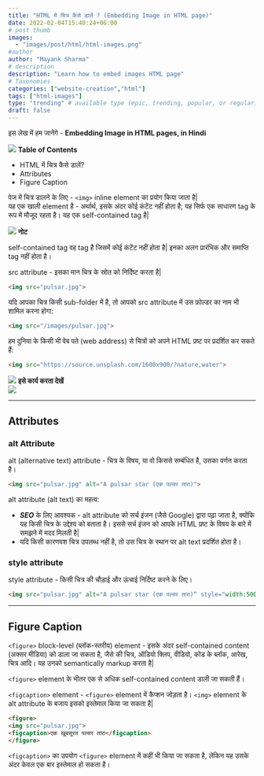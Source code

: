 ```yaml
---
title: "HTML में चित्र कैसे डालें ? (Embedding Image in HTML page)"
date: 2022-02-04T15:40:24+06:00
# post thumb
images:
  - "images/post/html/html-images.png"
#author
author: "Mayank Sharma"
# description
description: "Learn how to embed images HTML page"
# Taxonomies
categories: ["website-creation","html"]
tags: ["html-images"]
type: "trending" # available type (epic, trending, popular, or regular)
draft: false
---
```


इस लेख में हम जानेंगे - <strong>Embedding Image in HTML pages, in Hindi</strong>

<div class="toc-mak">
<img src="../../../images/pencil.png">
<b>Table of Contents</b>
<ul>
<li>HTML में चित्र कैसे डालें?</li>
<li>Attributes</li>
<li>Figure Caption</li>
</ul>
</div>

पेज में चित्र डालने के लिए - `<img>` inline element का प्रयोग किया जाता है| <br>
यह एक खाली element है - अर्थार्थ, इसके अंदर कोई कंटेंट नहीं होता है; यह सिर्फ एक साधारण tag के रूप में मौजूद रहता है। यह एक self-contained tag है| 

<div class="toc-mak">
  <img src="../../../images/pencil.png">
  <b>नोट</b><br>

self-contained tag वह tag है जिसमें कोई कंटेंट नहीं होता है| इनका अलग प्रारंभिक और समाप्ति tag नहीं होता है। 
</div>

src attribute - इसका मान चित्र के स्रोत को निर्दिष्ट करता है| 

```html
<img src="pulsar.jpg">
```

यदि आपका चित्र किसी sub-folder में है, तो आपको src attribute में उस फ़ोल्डर का नाम भी शामिल करना होगा:

```html
<img src="/images/pulsar.jpg">
```

हम दुनिया के किसी भी वेब पते (web address) से चित्रों को अपने HTML प्रष्ट पर प्रदर्शित कर सकते हैं:

```html
<img src="https://source.unsplash.com/1600x900/?nature,water">
```

<div class="toc-mak">
  <img src="../../../images/pencil.png">
  <b>इसे कार्य करता देखें</b><br>

<img src="https://source.unsplash.com/1600x900/?nature,water">
</div>

<hr>


## Attributes

### alt Attribute

alt (alternative text) attribute - चित्र के विषय, या वो किससे सम्बंधित है, उसका वर्णन करता है।

```html
<img src="pulsar.jpg" alt="A pulsar star (एक पल्सर तारा)">
```

alt attribute (alt text) का महत्व:
* ***SEO*** के लिए आवश्यक - alt attribute को सर्च इंजन (जैसे Google) द्वारा पढ़ा जाता है, क्योंकि यह किसी चित्र के उद्देश्य को बताता है। इससे सर्च इंजन को आपके HTML प्रष्ट के विषय के बारे में समझने में मदद मिलती है| 
* यदि किसी कारणवश चित्र उपलब्ध नहीं है, तो उस चित्र के स्थान पर alt text प्रदर्शित होता है।

### style attribute 

style attribute - किसी चित्र  की चौड़ाई और ऊंचाई निर्दिष्ट करने के लिए।

```html
<img src="pulsar.jpg" alt="A pulsar star (एक पल्सर तारा)“ style="width:500px;height:600px;">
```

<hr>


## Figure Caption

`<figure>` block-level (ब्लॉक-स्तरीय) element - इसके अंदर self-contained content (अक्सर मीडिया) को डाला जा सकता है, जैसे की चित्र, ऑडियो क्लिप, वीडियो, कोड के ब्लॉक, आरेख, चित्र आदि। यह उनको semantically markup करता है| 

`<figure>` element के भीतर एक से अधिक self-contained content डाली जा सकती हैं।

`<figcaption>` element - `<figure>` element में कैप्शन जोड़ता है। `<img>` element के alt attribute के बजाय इसको इस्तेमाल किया जा सकता है|   

```html
<figure>
<img src="pulsar.jpg">
<figcaption>एक खूबसूरत पल्सर तारा</figcaption>
</figure>
```

`<figcaption>` का उपयोग `<figure>` element में कहीं भी किया जा सकता है, लेकिन यह उसके अंदर केवल एक बार इस्तेमाल हो सकता है।


<script src="../../../js/code-block-script.js"></script>
<link rel="stylesheet" href="../../../css/code-block-style.css">
